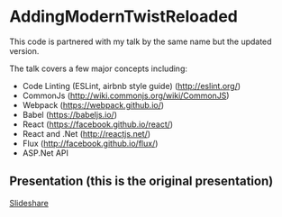 # AddingModernTwistReloaded
 This code is partnered with my talk by the same name but the updated version.
 
 The talk covers a few major concepts including: 
* Code Linting (ESLint, airbnb style guide) (http://eslint.org/)
* CommonJs (http://wiki.commonjs.org/wiki/CommonJS)
* Webpack (https://webpack.github.io/)
* Babel (https://babeljs.io/)
* React (https://facebook.github.io/react/)
* React and .Net (http://reactjs.net/)
* Flux (http://facebook.github.io/flux/)
* ASP.Net API

## Presentation (this is the original presentation)

[Slideshare](http://www.slideshare.net/JeffDutra/adding-a-modern-twist-to-legacy-web-applications)
